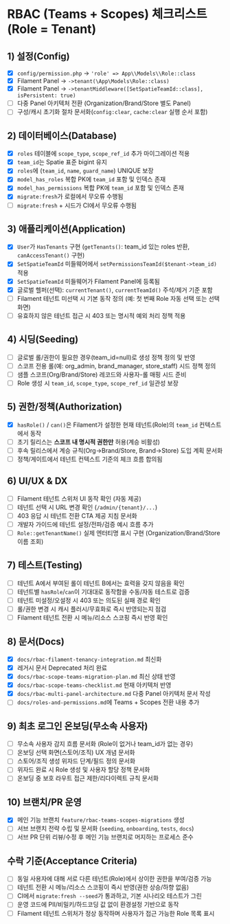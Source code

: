 # RBAC (Teams + Scopes) 체크리스트 (Role = Tenant)

## 1) 설정(Config)
- [x] `config/permission.php` → `'role' => App\\Models\\Role::class`
- [x] Filament Panel → `->tenant(\App\Models\Role::class)`
- [x] Filament Panel → `->tenantMiddleware([SetSpatieTeamId::class], isPersistent: true)`
- [ ] 다중 Panel 아키텍처 전환 (Organization/Brand/Store 별도 Panel)
- [ ] 구성/캐시 초기화 절차 문서화(`config:clear`, `cache:clear` 실행 순서 포함)

## 2) 데이터베이스(Database)
- [x] `roles` 테이블에 `scope_type`, `scope_ref_id` 추가 마이그레이션 적용
- [x] `team_id`는 Spatie 표준 bigint 유지
- [x] `roles`에 (`team_id`, `name`, `guard_name`) UNIQUE 보장
- [x] `model_has_roles` 복합 PK에 `team_id` 포함 및 인덱스 존재
- [x] `model_has_permissions` 복합 PK에 `team_id` 포함 및 인덱스 존재
- [x] `migrate:fresh`가 로컬에서 무오류 수행됨
- [ ] `migrate:fresh` + 시드가 CI에서 무오류 수행됨

## 3) 애플리케이션(Application)
- [x] `User`가 `HasTenants` 구현 (`getTenants()`: team_id 있는 roles 반환, `canAccessTenant()` 구현)
- [x] `SetSpatieTeamId` 미들웨어에서 `setPermissionsTeamId($tenant->team_id)` 적용
- [x] `SetSpatieTeamId` 미들웨어가 Filament Panel에 등록됨
- [x] 글로벌 헬퍼(선택): `currentTenant()`, `currentTeamId()` 주석/제거 기준 포함
- [ ] Filament 테넌트 미선택 시 기본 동작 정의 (예: 첫 번째 Role 자동 선택 또는 선택 화면)
- [ ] 유효하지 않은 테넌트 접근 시 403 또는 명시적 예외 처리 정책 적용

## 4) 시딩(Seeding)
- [ ] 글로벌 롤/권한이 필요한 경우(team_id=null)로 생성 정책 정의 및 반영
- [ ] 스코프 전용 롤(예: org_admin, brand_manager, store_staff) 시드 정책 정의
- [ ] 샘플 스코프(Org/Brand/Store) 레코드와 사용자-롤 매핑 시드 준비
- [ ] Role 생성 시 `team_id`, `scope_type`, `scope_ref_id` 일관성 보장

## 5) 권한/정책(Authorization)
- [x] `hasRole()` / `can()`은 Filament가 설정한 현재 테넌트(Role)의 `team_id` 컨텍스트에서 동작
- [ ] 초기 릴리스는 **스코프 내 명시적 권한만** 허용(계승 비활성)
- [ ] 후속 릴리스에서 계승 규칙(Org→Brand/Store, Brand→Store) 도입 계획 문서화
- [ ] 정책/게이트에서 테넌트 컨텍스트 기준의 체크 흐름 합의됨

## 6) UI/UX & DX
- [ ] Filament 테넌트 스위처 UI 동작 확인 (자동 제공)
- [ ] 테넌트 선택 시 URL 변경 확인 (`/admin/{tenant}/...`)
- [ ] 403 응답 시 테넌트 전환 CTA 제공 지침 문서화
- [ ] 개발자 가이드에 테넌트 설정/전파/검증 예시 흐름 추가
- [ ] `Role::getTenantName()` 실제 엔터티명 표시 구현 (Organization/Brand/Store 이름 조회)

## 7) 테스트(Testing)
- [ ] 테넌트 A에서 부여된 롤이 테넌트 B에서는 효력을 갖지 않음을 확인
- [ ] 테넌트별 `hasRole`/`can`이 기대대로 동작함을 수동/자동 테스트로 검증
- [ ] 테넌트 미설정/오설정 시 403 또는 의도된 실패 경로 확인
- [ ] 롤/권한 변경 시 캐시 플러시/무효화로 즉시 반영되는지 점검
- [ ] Filament 테넌트 전환 시 메뉴/리소스 스코핑 즉시 반영 확인

## 8) 문서(Docs)
- [x] `docs/rbac-filament-tenancy-integration.md` 최신화
- [x] 레거시 문서 Deprecated 처리 완료
- [x] `docs/rbac-scope-teams-migration-plan.md` 최신 상태 반영
- [x] `docs/rbac-scope-teams-checklist.md` 현재 아키텍처 반영
- [x] `docs/rbac-multi-panel-architecture.md` 다중 Panel 아키텍처 문서 작성
- [ ] `docs/roles-and-permissions.md`에 Teams + Scopes 전환 내용 추가

## 9) 최초 로그인 온보딩(무소속 사용자)
- [ ] 무소속 사용자 감지 흐름 문서화 (Role이 없거나 team_id가 없는 경우)
- [ ] 온보딩 선택 화면(스토어/조직) UX 개념 문서화
- [ ] 스토어/조직 생성 위자드 단계/필드 정의 문서화
- [ ] 위자드 완료 시 Role 생성 및 사용자 할당 정책 문서화
- [ ] 온보딩 중 보호 라우트 접근 제한/리다이렉트 규칙 문서화

## 10) 브랜치/PR 운영
- [x] 메인 기능 브랜치 `feature/rbac-teams-scopes-migrations` 생성
- [ ] 서브 브랜치 전략 수립 및 문서화 (`seeding`, `onboarding`, `tests`, `docs`)
- [ ] 서브 PR 단위 리뷰/수정 후 메인 기능 브랜치로 머지하는 프로세스 준수

## 수락 기준(Acceptance Criteria)
- [ ] 동일 사용자에 대해 서로 다른 테넌트(Role)에서 상이한 권한을 부여/검증 가능
- [ ] 테넌트 전환 시 메뉴/리소스 스코핑이 즉시 반영(권한 상승/하향 없음)
- [ ] CI에서 `migrate:fresh --seed`가 통과하고, 기본 시나리오 테스트가 그린
- [ ] 운영 코드에 PII/비밀키/하드코딩 값 없이 환경설정 기반으로 동작
- [ ] Filament 테넌트 스위처가 정상 동작하며 사용자가 접근 가능한 Role 목록 표시
